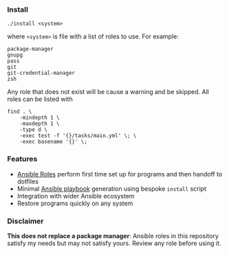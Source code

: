 ### Install

```
./install <system>
```

where `<system>` is file with a list of roles to use. For example:

```
package-manager
gnupg
pass
git
git-credential-manager
zsh
```

Any role that does not exist will be cause a warning and be skipped. All roles
can be listed with

```
find . \
    -mindepth 1 \
    -maxdepth 1 \
    -type d \
    -exec test -f '{}/tasks/main.yml' \; \
    -exec basename '{}' \;
```

### Features

- [Ansible Roles] perform first time set up for programs and then handoff to dotfiles
- Minimal [Ansible playbook] generation using bespoke `install` script
- Integration with wider Ansible ecosystem
- Restore programs quickly on any system

### Disclaimer

**This does not replace a package manager**: Ansible roles in this repository
satisfy my needs but may not satisfy yours. Review any role before using it.

[Ansible Roles]: https://github.com/ansible/ansible-documentation/blob/HEAD/docs/docsite/rst/playbook_guide/playbooks_reuse_roles.rst
[Ansible playbook]: https://github.com/ansible/ansible-documentation/blob/HEAD/docs/docsite/rst/playbook_guide/playbooks_intro.rst
